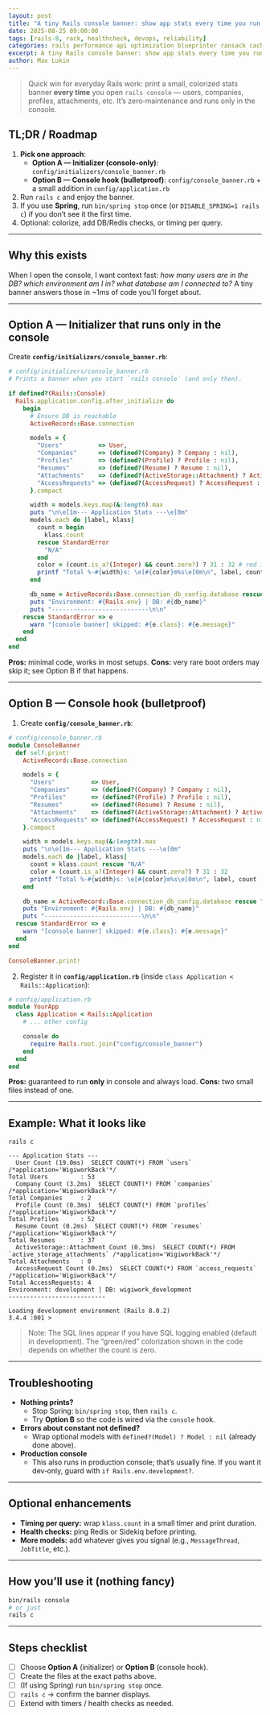 ```yaml
---
layout: post
title: "A tiny Rails console banner: show app stats every time you run `rails c`"
date: 2025-08-25 09:00:00
tags: [rails-8, rack, healthcheck, devops, reliability]
categories: rails performance api optimization blueprinter ransack caching
excerpt: A tiny Rails console banner: show app stats every time you run rails c
author: Max Lukin
---
```


> Quick win for everyday Rails work: print a small, colorized stats banner **every time** you open `rails console` — users, companies, profiles, attachments, etc. It’s zero‑maintenance and runs only in the console.

## TL;DR / Roadmap
1. **Pick one approach**:
   - **Option A — Initializer (console‑only)**: `config/initializers/console_banner.rb`
   - **Option B — Console hook (bulletproof)**: `config/console_banner.rb` + a small addition in `config/application.rb`
2. Run `rails c` and enjoy the banner.
3. If you use **Spring**, run `bin/spring stop` once (or `DISABLE_SPRING=1 rails c`) if you don’t see it the first time.
4. Optional: colorize, add DB/Redis checks, or timing per query.

---

## Why this exists
When I open the console, I want context fast: *how many users are in the DB? which environment am I in? what database am I connected to?*
A tiny banner answers those in ~1ms of code you’ll forget about.

---

## Option A — Initializer that runs only in the console
Create **`config/initializers/console_banner.rb`**:
```ruby
# config/initializers/console_banner.rb
# Prints a banner when you start `rails console` (and only then).

if defined?(Rails::Console)
  Rails.application.config.after_initialize do
    begin
      # Ensure DB is reachable
      ActiveRecord::Base.connection

      models = {
        "Users"          => User,
        "Companies"      => (defined?(Company) ? Company : nil),
        "Profiles"       => (defined?(Profile) ? Profile : nil),
        "Resumes"        => (defined?(Resume) ? Resume : nil),
        "Attachments"    => (defined?(ActiveStorage::Attachment) ? ActiveStorage::Attachment : nil),
        "AccessRequests" => (defined?(AccessRequest) ? AccessRequest : nil)
      }.compact

      width = models.keys.map(&:length).max
      puts "\n\e[1m--- Application Stats ---\e[0m"
      models.each do |label, klass|
        count = begin
          klass.count
        rescue StandardError
          "N/A"
        end
        color = (count.is_a?(Integer) && count.zero?) ? 31 : 32 # red if 0, green otherwise
        printf "Total %-#{width}s: \e[#{color}m%s\e[0m\n", label, count
      end

      db_name = ActiveRecord::Base.connection_db_config.database rescue "unknown"
      puts "Environment: #{Rails.env} | DB: #{db_name}"
      puts "---------------------------\n\n"
    rescue StandardError => e
      warn "[console banner] skipped: #{e.class}: #{e.message}"
    end
  end
end
```

**Pros:** minimal code, works in most setups.
**Cons:** very rare boot orders may skip it; see Option B if that happens.

---

## Option B — Console hook (bulletproof)
1) Create **`config/console_banner.rb`**:
```ruby
# config/console_banner.rb
module ConsoleBanner
  def self.print!
    ActiveRecord::Base.connection

    models = {
      "Users"          => User,
      "Companies"      => (defined?(Company) ? Company : nil),
      "Profiles"       => (defined?(Profile) ? Profile : nil),
      "Resumes"        => (defined?(Resume) ? Resume : nil),
      "Attachments"    => (defined?(ActiveStorage::Attachment) ? ActiveStorage::Attachment : nil),
      "AccessRequests" => (defined?(AccessRequest) ? AccessRequest : nil)
    }.compact

    width = models.keys.map(&:length).max
    puts "\n\e[1m--- Application Stats ---\e[0m"
    models.each do |label, klass|
      count = klass.count rescue "N/A"
      color = (count.is_a?(Integer) && count.zero?) ? 31 : 32
      printf "Total %-#{width}s: \e[#{color}m%s\e[0m\n", label, count
    end

    db_name = ActiveRecord::Base.connection_db_config.database rescue "unknown"
    puts "Environment: #{Rails.env} | DB: #{db_name}"
    puts "---------------------------\n\n"
  rescue StandardError => e
    warn "[console banner] skipped: #{e.class}: #{e.message}"
  end
end

ConsoleBanner.print!
```

2) Register it in **`config/application.rb`** (inside `class Application < Rails::Application`):
```ruby
# config/application.rb
module YourApp
  class Application < Rails::Application
    # ... other config

    console do
      require Rails.root.join("config/console_banner")
    end
  end
end
```

**Pros:** guaranteed to run **only** in console and always load.
**Cons:** two small files instead of one.

---

## Example: What it looks like

```
rails c

--- Application Stats ---
  User Count (19.0ms)  SELECT COUNT(*) FROM `users` /*application='WigiworkBack'*/
Total Users         : 53
  Company Count (3.2ms)  SELECT COUNT(*) FROM `companies` /*application='WigiworkBack'*/
Total Companies     : 2
  Profile Count (0.3ms)  SELECT COUNT(*) FROM `profiles` /*application='WigiworkBack'*/
Total Profiles      : 52
  Resume Count (0.2ms)  SELECT COUNT(*) FROM `resumes` /*application='WigiworkBack'*/
Total Resumes       : 37
  ActiveStorage::Attachment Count (0.3ms)  SELECT COUNT(*) FROM `active_storage_attachments` /*application='WigiworkBack'*/
Total Attachments   : 0
  AccessRequest Count (0.2ms)  SELECT COUNT(*) FROM `access_requests` /*application='WigiworkBack'*/
Total AccessRequests: 4
Environment: development | DB: wigiwork_development
---------------------------

Loading development environment (Rails 8.0.2)
3.4.4 :001 >
```

> Note: The SQL lines appear if you have SQL logging enabled (default in development). The “green/red” colorization shown in the code depends on whether the count is zero.

---

## Troubleshooting
- **Nothing prints?**
  - Stop Spring: `bin/spring stop`, then `rails c`.
  - Try **Option B** so the code is wired via the `console` hook.
- **Errors about constant not defined?**
  - Wrap optional models with `defined?(Model) ? Model : nil` (already done above).
- **Production console**
  - This also runs in production console; that’s usually fine. If you want it dev‑only, guard with `if Rails.env.development?`.

---

## Optional enhancements
- **Timing per query:** wrap `klass.count` in a small timer and print duration.
- **Health checks:** ping Redis or Sidekiq before printing.
- **More models:** add whatever gives you signal (e.g., `MessageThread`, `JobTitle`, etc.).

---

## How you’ll use it (nothing fancy)
```bash
bin/rails console
# or just
rails c
```

---

## Steps checklist
- [ ] Choose **Option A** (initializer) or **Option B** (console hook).
- [ ] Create the files at the exact paths above.
- [ ] (If using Spring) run `bin/spring stop` once.
- [ ] `rails c` → confirm the banner displays.
- [ ] Extend with timers / health checks as needed.
